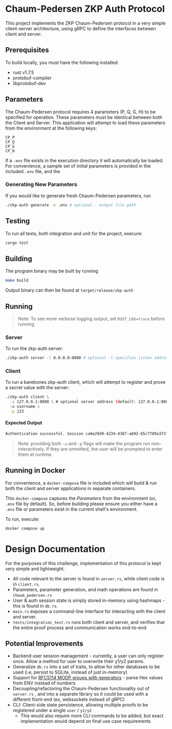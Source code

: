# Chaum-Pedersen ZKP Auth Protocol

This project implements the ZKP Chaum-Pedersen protocol in a very simple client-server architecture, using gRPC to define the interfaces between client and server.

## Prerequisites
To build locally, you must have the following installed:

- rust v1.7.5
- protobuf-compiler 
- libprotobuf-dev

## Parameters

The Chaum-Pedersen protocol requires 4 parameters (P, Q, G, H) to be specified for operation. These parameters must be identical between both the Client and Server. This application will attempt to load these parameters from the environment at the following keys:
```env
CP_P
CP_Q
CP_G
CP_H
```

If a `.env` file exists in the execution directory it will automatically be loaded. For convenience, a sample set of initial parameters is provided in the included `.env` file, and the 

### Generating New Parameters
If you would like to generate fresh Chaum-Pedersen parameters, run
```bash
./zkp-auth generate -o .env # optional - output file path
```

## Testing

To run all tests, both integration and unit for the project, execure:
```bash
cargo test
```

## Building
The program binary may be built by running

```bash
make build
```

Output binary can then be found at `target/release/zkp-auth`

## Running
> Note: To see more verbose logging output, set `RUST_LOG=trace` before running

### Server
To run the zkp-auth server:
```bash
./zkp-auth server -l 0.0.0.0:8080 # optional -l specifies listen address
```

### Client
To run a barebones zkp-auth client, which will attempt to register and prove a secret value with the server:
```bash
./zkp-auth client \
  -s 127.0.0.1:8080 \ # optional server address (default: 127.0.0.1:8080) 
  -u username \
  -p 123 
```

#### Expected Output
```bash
Authentication successful. Session ca6e29d9-4234-4387-a692-65c7789a373f # unique session UUID
```

> Note: providing both `-u` and `-p` flags will make the program run non-interactively. If they are ommitted, the user will be prompted to enter them at runtime.

## Running in Docker
For convenience, a `docker-compose` file is included which will build & run both the client and server applications in separate containers. 

This `docker-compose` captures the _Parameters_ from the environment (or, `.env` file by default). So, before building please ensure you either have a `.env` file or parameters exist in the current shell's environment.

To run, execute:

```bash
docker compose up
```


# Design Documentation

For the purposes of this challenge, implementation of this protocol is kept very simple and lightweight.  

- All code relevant to the server is found in `server.rs`, while client code is in `client.rs`. 
- Parameters, parameter generation, and math operations are found in `chaum_pedersen.rs`
- User & auth session state is simply stored in-memory using hashmaps - this is found in `db.rs`.
- `main.rs` exposes a command-line interface for interacting with the client and server.
- `tests/integration_test.rs` runs both client and server, and verifies that the entire proof process and communication works end-to-end


## Potential Improvements
- Backend user session management -  currently, a user can only register once. Allow a method for user to overwrite their y1/y2 params. 
- Generalize `db.rs` into a set of traits, to allow for other databases to be used (i.e, persist to SQLite, instead of just in-memory) 
- Support for [RFC5114 MODP groups with generators](https://www.rfc-editor.org/rfc/rfc5114) - parse Hex values from ENV instead of numbers
- Decoupling/refactoring the Chaum-Pedersen functionality out of `server.rs` , and into a separate library so it could be used with a different front-end (ex, websockets instead of gRPC)
- CLI: Client-side state persistence, allowing multiple proofs to be registered under a single `user` / `y1/y2`
  - This would also require more CLI commands to be added, but exact implementation would depend on final use case requirements